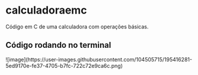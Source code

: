 # calculadoraemc
Código em C de uma calculadora com operações básicas.
<h2>Código rodando no terminal</h2>
![image](https://user-images.githubusercontent.com/104505715/195416281-5ed9170e-fe37-4705-b7fc-722c72e9ca6c.png)
